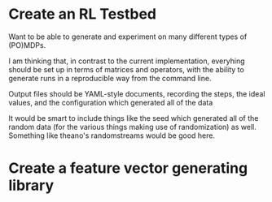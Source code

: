# Create an RL Testbed
Want to be able to generate and experiment on many different types of (PO)MDPs.

I am thinking that, in contrast to the current implementation, everyhing should be set up in terms of matrices and operators, with the ability to generate runs in a reproducible way from the command line.

Output files should be YAML-style documents, recording the steps, the ideal values, and the configuration which generated all of the data

It would be smart to include things like the seed which generated all of the random data (for the various things making use of randomization) as well. Something like theano's randomstreams would be good here.

# Create a feature vector generating library